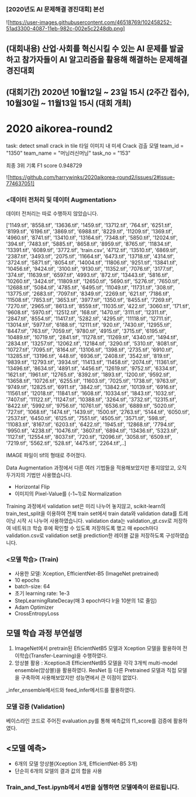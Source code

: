 ### [2020년도 AI 문제해결 경진대회] 본선

![https://user-images.githubusercontent.com/46518769/102458252-51ad3300-4087-11eb-982c-002e5c2248db.png]

## (대회내용) 산업·사회를 혁신시킬 수 있는 AI 문제를 발굴하고 참가자들이 AI 알고리즘을 활용해 해결하는 문제해결 경진대회

## (대회기간) 2020년 10월12일 ~ 23일 15시 (2주간 접수), 10월30일 ~ 11월13일 15시 (대회 개최)

# 2020 aikorea-round2

task: detect small crack in tile 타일 이미지 내 미세 Crack 검출 모델
team_id = "1350"
team_name = "머닝러신머닝"
task_no = "153"

최종 3위 기록 F1 score 0.948729

![https://github.com/harrywinks/2020aikorea-round2/issues/2#issue-774637051]

### <데이터 전처리 및 데이터 Augmentation>

데이터 전처리는 따로 수행하지 않았습니다.

['1149.tif', '8558.tif', '13636.tif', '1459.tif', '13712.tif', '764.tif', '6251.tif', '8199.tif', '6196.tif', '3869.tif', '6988.tif', '8229.tif', '11209.tif', '1369.tif', '4960.tif', '8741.tif', '13410.tif', '13164.tif', '7348.tif', '5850.tif', '12024.tif', '394.tif', '7483.tif', '5885.tif', '8658.tif', '8959.tif', '8765.tif', '11834.tif', '13391.tif', '6089.tif', '3772.tif', 'train.csv', '4712.tif', '13510.tif', '6869.tif', '2387.tif', '3493.tif', '2075.tif', '11664.tif', '6473.tif', '13718.tif', '4314.tif', '3724.tif', '5871.tif', '8054.tif', '14004.tif', '11806.tif', '9251.tif', '13841.tif', '10456.tif', '9424.tif', '3100.tif', '9130.tif', '11352.tif', '7076.tif', '3177.tif', '374.tif', '11639.tif', '6597.tif', '4993.tif', '872.tif', '13443.tif', '5816.tif', '10260.tif', '3424.tif', '11809.tif', '12650.tif', '5690.tif', '5276.tif', '7650.tif', '12688.tif', '5084.tif', '4785.tif', '6495.tif', '11049.tif', '11731.tif', '308.tif', '13775.tif', '2683.tif', '7097.tif', '8349.tif', '2269.tif', '621.tif', '7186.tif', '11508.tif', '7853.tif', '3653.tif', '3977.tif', '1350.tif', '8455.tif', '7269.tif', '7270.tif', '2965.tif', '8613.tif', '8559.tif', '11035.tif', '422.tif', '3060.tif', '171.tif', '9608.tif', '5970.tif', '12512.tif', '168.tif', '1470.tif', '3111.tif', '12311.tif', '2847.tif', '8554.tif', '11417.tif', '5282.tif', '4295.tif', '11118.tif', '12711.tif', '13014.tif', '5977.tif', '6188.tif', '12111.tif', '920.tif', '7430.tif', '12955.tif', '8447.tif', '763.tif', '7059.tif', '9780.tif', '4915.tif', '3715.tif', '6195.tif', '10489.tif', '10719.tif', '2841.tif', '11278.tif', '11269.tif', '4340.tif', '1494.tif', '2834.tif', '13257.tif', '12062.tif', '12184.tif', '3290.tif', '5310.tif', '8081.tif', '10727.tif', '7095.tif', '8164.tif', '13106.tif', '1398.tif', '2735.tif', '6910.tif', '13285.tif', '13196.tif', '448.tif', '6936.tif', '2408.tif', '3542.tif', '819.tif', '9839.tif', '12793.tif', '3934.tif', '11413.tif', '11458.tif', '2074.tif', '11361.tif', '13496.tif', '8634.tif', '4891.tif', '4456.tif', '12619.tif', '9752.tif', '6334.tif', '1621.tif', '1961.tif', '12765.tif', '8392.tif', '1893.tif', '1200.tif', '9592.tif', '13658.tif', '10726.tif', '6255.tif', '11603.tif', '7025.tif', '1738.tif', '9763.tif', '9749.tif', '12825.tif', '6911.tif', '3842.tif', '13842.tif', '10139.tif', '6916.tif', '11561.tif', '12018.tif', '11841.tif', '1608.tif', '10334.tif', '1843.tif', '1032.tif', '7407.tif', '11122.tif', '11247.tif', '10388.tif', '3264.tif', '3732.tif', '12315.tif', '8422.tif', '5992.tif', '9756.tif', '10761.tif', '6536.tif', '6889.tif', '5020.tif', '727.tif', '1068.tif', '1474.tif', '1439.tif', '1500.tif', '2763.tif', '5144.tif', '6050.tif', '2537.tif', '6450.tif', '6125.tif', '7551.tif', '4505.tif', '3571.tif', '598.tif', '11083.tif', '8167.tif', '6203.tif', '6422.tif', '1945.tif', '12868.tif', '7794.tif', '9950.tif', '4238.tif', '10476.tif', '3607.tif', '6894.tif', '13436.tif', '5323.tif', '1127.tif', '12554.tif', '8037.tif', '720.tif', '12096.tif', '3058.tif', '6509.tif', '7219.tif', '5562.tif', '528.tif', '4475.tif', '2264.tif',..]

IMAGE 파일이 tif의 형태로 주어졌다. 

 
Data Augmentation 과정에서 다른 여러 기법들을 적용해보았지만 좋지않았고, 오직 두가지의 기법만 사용했습니다.
- Horizontal Flip
- 이미지의 Pixel-Value를 (-1~1)로 Normalization

Training 과정에서 validation set은 미리 나누어 놓지않고, scikit-learn의 train_test_split을 이용하여 전체 train set에서 train data와 validation data를 트레이닝 시작 시 나누어 사용하였습니다. validation data는 validation_gt.csv로 저장하여 네트워크 학습 후에 확인할 수 있도록 저장하도록 했고 매 epoch마다 validation.csv로 validation set을 prediction한 레이블 값을 저장하도록 구성하였습니다.



### <모델 학습> (Train)
 
- 사용한 모델: Xception, EfficientNet-B5 (ImageNet pretrained)
- 10 epochs
- batch-size: 64
- 초기 learning rate: 1e-3
- StepLearningRateDecay(매 3 epoch마다 lr을 10분의 1로 줄임)
- Adam Optimizer
- CrossEntropyLoss

## 모델 학습 과정 부연설명 
1) ImageNet에서 pretrain된 EficientNetB5 모델과 Xception 모델을 활용하여 전이학습(Transfer-Learning)을 수행하였다.
2) 앙상블 활용 : Xception과 EfficientNetB5 모델을 각각 3개씩 multi-model ensemble(앙상블)을 활용하였다. ResNet 등 다른 Pretrained 모델과 직접 모델을 구축하여 사용해보았지만 성능면에서 큰 이점이 없었다. 

_infer_ensemble메서드와 feed_infer메서드를 활용하였다.

### 모델 검증 (Validation)

베이스라인 코드로 주어진 evaluation.py를 통해 예측값의 f1_score를 검증에 활용하였다.




## <모델 예측>

- 6개의 모델 앙상블(Xception 3개, EfficientNet-B5 3개)
- 단순히 6개의 모델의 결과 값의 합을 사용

### Train_and_Test.ipynb에서 4번을 실행하면 모델예측이 완료됩니다.
